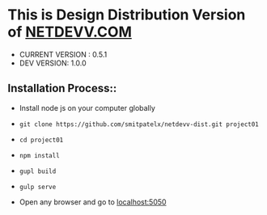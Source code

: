 # This is Design Distribution Version of [NETDEVV.COM](https://www.netdevv.com)

* CURRENT VERSION : 0.5.1
* DEV VERSION: 1.0.0

## Installation Process::
* Install node js on your computer globally
*     git clone https://github.com/smitpatelx/netdevv-dist.git project01
*     cd project01
*     npm install
*     gupl build
*     gulp serve
* Open any browser and go to [localhost:5050](localhost:5050)